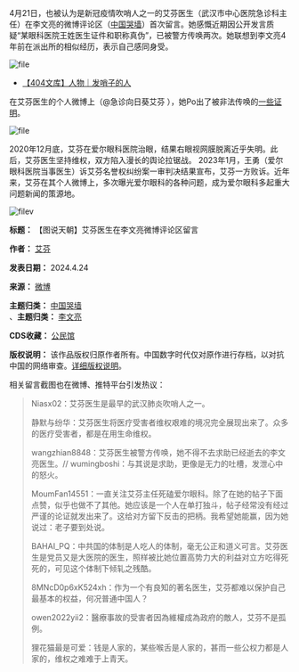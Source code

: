 4月21日，也被认为是新冠疫情吹哨人之一的艾芬医生（武汉市中心医院急诊科主任）在李文亮的微博评论区（[中国哭墙](https://chinadigitaltimes.net/space/%E4%B8%AD%E5%9B%BD%E5%93%AD%E5%A2%99 "中国哭墙")）首次留言。她感慨近期因公开发言质疑“某眼科医院王姓医生证件和职称真伪”，已被警方传唤两次。她联想到李文亮4年前在派出所的相似经历，表示自己感同身受。


![file](https://chinadigitaltimes.net/chinese/files/2024/04/image-1713885944114.png)


* [【404文库】人物｜发哨子的人](https://chinadigitaltimes.net/chinese/637830.html "【404文库】人物｜发哨子的人")


在艾芬医生的个人微博上（@急诊向日葵艾芬 ），她Po出了被非法传唤的[一些证明](https://weibo.com/2662574464/OaXmGt4M3"一些证明")。


![file](https://chinadigitaltimes.net/chinese/files/2024/04/image-1713886109899.png)


2020年12月底，艾芬在爱尔眼科医院治眼，结果右眼视网膜脱离近乎失明。此后，艾芬医生坚持维权，双方陷入漫长的舆论拉锯战。 2023年1月，王勇（爱尔眼科医院当事医生）诉艾芬名誉权纠纷案一审判决结果宣布，艾芬一方败诉。近年来，艾芬在其个人微博上，多次曝光爱尔眼科的各种问题，成为爱尔眼科多起重大问题新闻的策源地。


![filev](https://chinadigitaltimes.net/chinese/files/2024/04/image-1713887051352.png)




**标题：** 【图说天朝】艾芬医生在李文亮微博评论区留言  

**作者：** [艾芬](https://chinadigitaltimes.net/space/艾芬)  

**发表日期：** 2024.4.24  

**来源：** [微博](https://chinadigitaltimes.net/chinese/feed)  

**主题归类：** [中国哭墙](https://chinadigitaltimes.net/space/中国哭墙)  
、**主题归类：** [李文亮](https://chinadigitaltimes.net/space/李文亮)  

**CDS收藏：** [公民馆](https://chinadigitaltimes.net/space/%E5%85%AC%E6%B0%91%E9%A6%86)  

**版权说明：** 该作品版权归原作者所有。中国数字时代仅对原作进行存档，以对抗中国的网络审查。[详细版权说明](https://chinadigitaltimes.net/chinese/copyright)。


相关留言截图也在微博、推特平台引发热议：



> Niasx02：艾芬医生是最早的武汉肺炎吹哨人之一。
> 
> 
> 静默与纷华：艾芬医生将医疗受害者维权艰难的境况完全展现出来了。众多的医疗受害者，都是在用生命维权。
> 
> 
> wangzhian8848：艾芬医生被警方传唤，她不得不去求助已经逝去的李文亮医生。// wumingboshi：与其说是求助，更像是无力的吐槽，发泄心中的怒火。
> 
> 
> MoumFan14551：一直关注艾芬主任死磕爱尔眼科。除了在她的帖子下面点赞，似乎也做不了其他。她应该是一个人在单打独斗，帖子经常没有经过严谨的论证就发出来了。这给对方留下反击的把柄。我希望她能赢，因为她说过：老子要到处说。
> 
> 
> BAHAI\_PQ：中共国的体制是人吃人的体制，毫无公正和道义可言。艾芬医生是党员又是大医院的医生，照样被比她位置高势力大的利益对立方吃得死死的，可见这个体制下倾轧之残酷。
> 
> 
> 8MNcD0p6xK524xh：作为一个有良知的著名医生，艾芬都难以保护自己最基本的权益，何况普通中国人？
> 
> 
> owen2022yii2：醫療事故的受害者因為維權成為政府的敵人，艾芬不是孤例。
> 
> 
> 狸花猫最是可爱：钱是人家的，某些喉舌是人家的，甚而一些公权力都是人家的，维权之难难于上青天。

